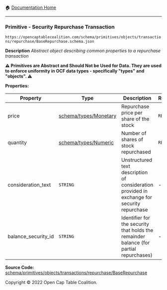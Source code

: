 :house: [Documentation Home](/README.md)

---

### Primitive - Security Repurchase Transaction

`https://opencaptablecoalition.com/schema/primitives/objects/transactions/repurchase/BaseRepurchase.schema.json`

**Description** _Abstract object describing common properties to a repurchase transaction_

**:warning: Primitives are Abstract and Should Not be Used for Data. They are used to enforce uniformity in OCF data types - specifically "types" and "objects". :warning:**

**Properties:**

| Property            | Type                                                    | Description                                                                                 | Required   |
| ------------------- | ------------------------------------------------------- | ------------------------------------------------------------------------------------------- | ---------- |
| price               | [schema/types/Monetary](/docs/schema/types/Monetary.md) | Repurchase price per share of the stock                                                     | `REQUIRED` |
| quantity            | [schema/types/Numeric](/docs/schema/types/Numeric.md)   | Number of shares of stock repurchased                                                       | `REQUIRED` |
| consideration_text  | `STRING`                                                | Unstructured text description of consideration provided in exchange for security repurchase | -          |
| balance_security_id | `STRING`                                                | Identifier for the security that holds the remainder balance (for partial repurchases)      | -          |

**Source Code:** [schema/primitives/objects/transactions/repurchase/BaseRepurchase](/schema/primitives/objects/transactions/repurchase/BaseRepurchase.schema.json)

Copyright © 2022 Open Cap Table Coalition.
